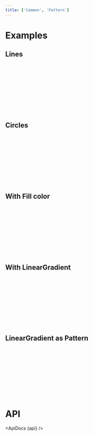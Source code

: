 ```yaml
---
title: ['Common', 'Pattern']
---
```


<script lang="ts">
	import { ApiDocs } from 'svelte-ux';

	import api from '$lib/components/Pattern.svelte?raw&sveld';

	import Chart, { Svg } from '$lib/components/Chart.svelte';

	import Arc from '$lib/components/Arc.svelte';
	import LinearGradient from '$lib/components/LinearGradient.svelte';
	import Pattern from '$lib/components/Pattern.svelte';

	import Preview from '$lib/docs/Preview.svelte';
</script>

# Examples

## Lines

<Preview>
	<div class="h-[334px] p-4 border rounded">
		<Chart>
			<Svg>
				<Pattern id="line-pattern-1" width={4} height={4}>
					<line x2="100%" stroke="black" />
				</Pattern>
				<Pattern id="line-pattern-2" width={4} height={4}>
					<line y2="100%" stroke="black" />
				</Pattern>
				<Pattern id="line-pattern-3" width={4} height={4}>
					<line x2="100%" stroke="black" />
					<line y2="100%" stroke="black" />
				</Pattern>
				<Pattern id="line-pattern-4" width={8} height={8}>
					<line x1={8} y2={8} stroke="black" />
				</Pattern>
				<Pattern id="line-pattern-5" width={8} height={8}>
					<line x2={8} y2={8} stroke="black" />
				</Pattern>
				<Pattern id="line-pattern-6" width={8} height={8}>
					<line x1={8} y2={8} stroke="black" />
					<line x2={8} y2={8} stroke="black" />
				</Pattern>
				{#each { length: 6 } as _, i}
					<rect x={0 + (i * 120)} y={0} width={100} height={300} rx={8} fill="url(#line-pattern-{i + 1})" stroke="black" />
				{/each}
    		</Svg>
    	</Chart>
    </div>
</Preview>

## Circles

<Preview>
	<div class="h-[334px] p-4 border rounded">
		<Chart>
			<Svg>
				<Pattern id="circle-pattern-1" width={4} height={4}>
					<circle cx={2} cy={2} r={1} />
				</Pattern>
				<Pattern id="circle-pattern-2" width={8} height={8}>
					<circle cx={4} cy={4} r={1} />
				</Pattern>
				<Pattern id="circle-pattern-3" width={8} height={8}>
					<circle cx={4} cy={4} r={2} />
				</Pattern>
				<Pattern id="circle-pattern-4" width={8} height={8}>
					<circle cx={4} cy={4} r={2} />
					<circle cx={0} cy={0} r={2} />
					<circle cx={0} cy={8} r={2} />
					<circle cx={8} cy={0} r={2} />
					<circle cx={8} cy={8} r={2} />
				</Pattern>
				<Pattern id="circle-pattern-5" width={8} height={8} >
					<circle cx={4} cy={4} r={1} />
					<circle cx={0} cy={0} r={1} />
					<circle cx={0} cy={8} r={1} />
					<circle cx={8} cy={0} r={1} />
					<circle cx={8} cy={8} r={1} />
				</Pattern>
				<Pattern id="circle-pattern-6" width={8} height={8}>
					<circle cx={4} cy={4} r={2} fill="#0003" />
				</Pattern>
				{#each { length: 6 } as _, i}
					<rect x={0 + (i * 120)} y={0} width={100} height={300} rx={8} fill="url(#circle-pattern-{i + 1})" stroke="black" />
				{/each}
    		</Svg>
    	</Chart>
    </div>
</Preview>

## With Fill color

<Preview>
	<div class="h-[334px] p-4 border rounded">
		<Chart>
			<Svg>
				<Pattern id="fill-pattern-1" width={4} height={4} >
					<rect width={4} height={4} fill="hsl(20 100% 50%)" />
					<circle cx={2} cy={2} r={1} fill="#fff4" />
				</Pattern>
				<Pattern id="fill-pattern-2" width={8} height={8} >
					<rect width={8} height={8} fill="hsl(150 100% 45%)" />
					<circle cx={4} cy={4} r={1} fill="#fff9" />
				</Pattern>
				<Pattern id="fill-pattern-3" width={8} height={8} >
					<rect width={8} height={8} fill="hsl(210 100% 50%)" />
					<circle cx={4} cy={4} r={1} fill="#fff9" />
					<circle cx={0} cy={0} r={1} fill="#fff9" />
					<circle cx={0} cy={8} r={1} fill="#fff9" />
					<circle cx={8} cy={0} r={1} fill="#fff9" />
					<circle cx={8} cy={8} r={1} fill="#fff9" />
				</Pattern>
				<Pattern id="fill-pattern-4" width={8} height={8} >
					<rect width={8} height={8} fill="hsl(260 100% 50%)" />
					<circle cx={4} cy={4} r={2} fill="#fff9" />
					<circle cx={0} cy={0} r={2} fill="#fff9" />
					<circle cx={0} cy={8} r={2} fill="#fff9" />
					<circle cx={8} cy={0} r={2} fill="#fff9" />
					<circle cx={8} cy={8} r={2} fill="#fff9" />
				</Pattern>
				<Pattern id="fill-pattern-5" width={4} height={4} >
					<rect width={4} height={4} fill="hsl(40 100% 50%)" />
					<line x2="100%" stroke="#fff9" />
				</Pattern>
				<Pattern id="fill-pattern-6" width={4} height={4} >
					<rect width={4} height={4} fill="hsl(360 100% 40%)" />
					<line x2="100%" stroke="#0003" />
					<line y2="100%" stroke="#0003" />
				</Pattern>
				{#each { length: 6 } as _, i}
					<rect x={0 + (i * 120)} y={0} width={100} height={300} rx={8} fill="url(#fill-pattern-{i + 1})" />
				{/each}
    		</Svg>
    	</Chart>
    </div>
</Preview>

## With LinearGradient

<Preview>
	<div class="h-[334px] p-4 border rounded">
		<Chart>
			<Svg>
				<LinearGradient id="gradient-1" from="hsl(60 100% 50%)" to="hsl(30 100% 40%)" />
				<LinearGradient id="gradient-2" from="hsl(60 100% 50%)" to="hsl(140 100% 40%)" rotate={45} />
				<LinearGradient id="gradient-3" from="hsl(195 100% 50%)" to="hsl(270 100% 30%)" vertical />
				<LinearGradient id="gradient-4" from="hsl(60 100% 50%)" to="hsl(30 100% 40%)" />
				<LinearGradient id="gradient-5" from="hsl(60 100% 50%)" to="hsl(140 100% 40%)" rotate={45} />
				<LinearGradient id="gradient-6" from="hsl(195 100% 50%)" to="hsl(270 100% 30%)" vertical />
				<Pattern id="gradient-with-pattern-1" width={4} height={4} >
					<circle cx={2} cy={2} r={1} fill="#fff9" />
				</Pattern>
				<Pattern id="gradient-with-pattern-2" width={8} height={8} >
					<circle cx={4} cy={4} r={1} fill="#fff9" />
				</Pattern>
				<Pattern id="gradient-with-pattern-3" width={8} height={8} >
					<circle cx={4} cy={4} r={1} fill="#fff9" />
					<circle cx={0} cy={0} r={1} fill="#fff9" />
					<circle cx={0} cy={8} r={1} fill="#fff9" />
					<circle cx={8} cy={0} r={1} fill="#fff9" />
					<circle cx={8} cy={8} r={1} fill="#fff9" />
				</Pattern>
				<Pattern id="gradient-with-pattern-4" width={8} height={8} >
					<circle cx={4} cy={4} r={2} fill="#fff9" />
					<circle cx={0} cy={0} r={2} fill="#fff9" />
					<circle cx={0} cy={8} r={2} fill="#fff9" />
					<circle cx={8} cy={0} r={2} fill="#fff9" />
					<circle cx={8} cy={8} r={2} fill="#fff9" />
				</Pattern>
				<Pattern id="gradient-with-pattern-5" width={4} height={4} >
					<line x2="100%" stroke="#fff9" />
				</Pattern>
				<Pattern id="gradient-with-pattern-6" width={4} height={4} >
					<line x2="100%" stroke="#0003" />
					<line y2="100%" stroke="#0003" />
				</Pattern>
				{#each { length: 6 } as _, i}
					<rect x={0 + (i * 120)} y={0} width={100} height={300} rx={8} fill="url(#gradient-{i + 1})" />
					<rect x={0 + (i * 120)} y={0} width={100} height={300} rx={8} fill="url(#gradient-with-pattern-{i + 1})" />
				{/each}
    		</Svg>
    	</Chart>
    </div>
</Preview>

## LinearGradient as Pattern

<Preview>
	<div class="h-[334px] p-4 border rounded">
		<Chart>
			<Svg>
				<LinearGradient id="gradient-1" from="hsl(60 100% 50%)" to="hsl(30 100% 40%)" />
				<LinearGradient id="gradient-2" from="hsl(60 100% 50%)" to="hsl(140 100% 40%)" rotate={45} />
				<LinearGradient id="gradient-3" from="hsl(195 100% 50%)" to="hsl(270 100% 30%)" vertical />
				<Pattern id="gradient-pattern-1" width={4} height={4} >
					<rect width={4} height={4} fill=url(#gradient-1)>
				</Pattern>
				<Pattern id="gradient-pattern-2" width={4} height={4} >
					<rect width={4} height={4} fill=url(#gradient-2)>
				</Pattern>
				<Pattern id="gradient-pattern-3" width={4} height={4} >
					<rect width={4} height={4} fill=url(#gradient-3)>
				</Pattern>
				<Pattern id="gradient-pattern-4" width={8} height={8} >
					<rect width={8} height={8} fill=url(#gradient-1)>
				</Pattern>
				<Pattern id="gradient-pattern-5" width={8} height={8} >
					<rect width={8} height={8} fill=url(#gradient-2)>
				</Pattern>
				{#each { length: 5 } as _, i}
					<rect x={0 + (i * 120)} y={0} width={100} height={300} rx={8} fill="url(#gradient-pattern-{i + 1})" />
				{/each}
    		</Svg>
    	</Chart>
    </div>
</Preview>

# API

<ApiDocs {api} />
